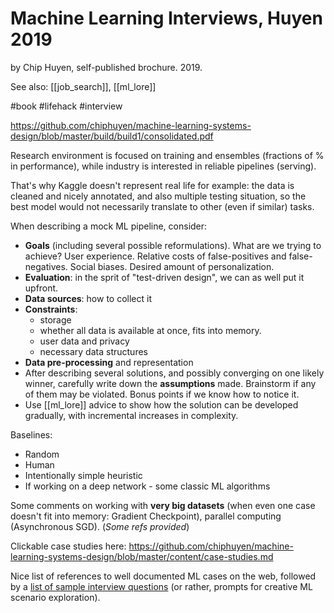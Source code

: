 # Machine Learning Interviews, Huyen 2019

by Chip Huyen, self-published brochure. 2019.

See also: [[job_search]], [[ml_lore]]

#book #lifehack #interview


https://github.com/chiphuyen/machine-learning-systems-design/blob/master/build/build1/consolidated.pdf

Research environment is focused on training and ensembles (fractions of % in performance), while industry is interested in reliable pipelines (serving).

That's why Kaggle doesn't represent real life for example: the data is cleaned and nicely annotated, and also multiple testing situation, so the best model would not necessarily translate to other (even if similar) tasks.

When describing a mock ML pipeline, consider:
* **Goals** (including several possible reformulations). What are we trying to achieve? User experience. Relative costs of false-positives and false-negatives. Social biases. Desired amount of personalization.
* **Evaluation**: in the sprit of "test-driven design", we can as well put it upfront.
* **Data sources**: how to collect it
* **Constraints**: 
    * storage
    * whether all data is available at once, fits into memory. 
    * user data and privacy
    * necessary data structures
* **Data pre-processing** and representation
* After describing several solutions, and possibly converging on one likely winner, carefully write down the **assumptions** made. Brainstorm if any of them may be violated. Bonus points if we know how to notice it.
* Use [[ml_lore]] advice to show how the solution can be developed gradually, with incremental increases in complexity.

Baselines:
* Random
* Human
* Intentionally simple heuristic
* If working on a deep network - some classic ML algorithms

Some comments on working with **very big datasets** (when even one case doesn't fit into  memory: Gradient Checkpoint), parallel computing (Asynchronous SGD). (_Some refs provided_)

Clickable case studies here: https://github.com/chiphuyen/machine-learning-systems-design/blob/master/content/case-studies.md

Nice list of references to well documented ML cases on the web, followed by a [list of sample interview questions](https://github.com/chiphuyen/machine-learning-systems-design/blob/master/content/exercises.md) (or rather, prompts for creative ML scenario exploration).